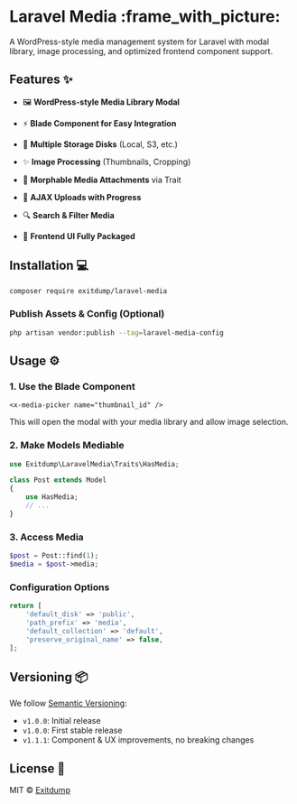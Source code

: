 # Laravel Media \:frame\_with\_picture:

A WordPress-style media management system for Laravel with modal library, image processing, and optimized frontend component support.

## Features ✨

* 🖼️ **WordPress-style Media Library Modal**

* ⚡ **Blade Component for Easy Integration**
* 📁 **Multiple Storage Disks** (Local, S3, etc.)
* ✨ **Image Processing** (Thumbnails, Cropping)
* 🔗 **Morphable Media Attachments** via Trait
* 🚀 **AJAX Uploads with Progress**
* 🔍 **Search & Filter Media**
* 🎨 **Frontend UI Fully Packaged**

## Installation 💻

```bash
composer require exitdump/laravel-media
```

### Publish Assets & Config (Optional)

```bash
php artisan vendor:publish --tag=laravel-media-config
```

## Usage ⚙️

### 1. Use the Blade Component

```blade
<x-media-picker name="thumbnail_id" />
```

This will open the modal with your media library and allow image selection.

### 2. Make Models Mediable

```php
use Exitdump\LaravelMedia\Traits\HasMedia;

class Post extends Model
{
    use HasMedia;
    // ...
}
```

### 3. Access Media

```php
$post = Post::find(1);
$media = $post->media;
```

### Configuration Options

```php
return [
    'default_disk' => 'public',
    'path_prefix' => 'media',
    'default_collection' => 'default',
    'preserve_original_name' => false,
];
```

## Versioning 📦

We follow [Semantic Versioning](https://semver.org/):

* `v1.0.0`: Initial release
* `v1.0.0`: First stable release
* `v1.1.1`: Component & UX improvements, no breaking changes

## License 📄

MIT © [Exitdump](https://github.com/exitdump)
